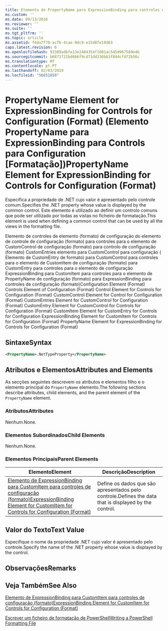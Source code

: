 ```yaml
---
title: Elemento de PropertyName para ExpressionBinding para controles de configuração (formato) | Documentos da Microsoft
ms.custom: ''
ms.date: 09/13/2016
ms.reviewer: ''
ms.suite: ''
ms.tgt_pltfrm: ''
ms.topic: article
ms.assetid: f4da7f70-acfb-4cae-9dc9-e15d8fe19d63
caps.latest.revision: 6
ms.openlocfilehash: 93389adbfa13e2404354f1081ac545d967589e4b
ms.sourcegitcommit: b6871f21bd666f9cd71dd336bb3f844cf472b56c
ms.translationtype: MT
ms.contentlocale: pt-PT
ms.lasthandoff: 02/03/2019
ms.locfileid: "56851850"
---
```

# <a name="propertyname-element-for-expressionbinding-for-controls-for-configuration-format"></a><span data-ttu-id="78da2-102">PropertyName Element for ExpressionBinding for Controls for Configuration (Format) (Elemento PropertyName para ExpressionBinding para Controls para Configuration [Formatação])</span><span class="sxs-lookup"><span data-stu-id="78da2-102">PropertyName Element for ExpressionBinding for Controls for Configuration (Format)</span></span>

<span data-ttu-id="78da2-103">Especifica a propriedade de .NET cujo valor é apresentado pelo controle comum.</span><span class="sxs-lookup"><span data-stu-id="78da2-103">Specifies the .NET property whose value is displayed by the common control.</span></span> <span data-ttu-id="78da2-104">Este elemento é utilizado ao definir um controlo comuns que pode ser utilizado por todas as vistas no ficheiro de formatação.</span><span class="sxs-lookup"><span data-stu-id="78da2-104">This element is used when defining a common control that can be used by all the views in the formatting file.</span></span>

<span data-ttu-id="78da2-105">Elemento de controles de elemento (formato) de configuração do elemento de controle de configuração (formato) para controles para o elemento de CustomControl de configuração (formato) para controlo de configuração (formato) CustomEntries elemento para CustomControl para configuração ( Elemento de CustomEntry de formato) para CustomControl para controles para o elemento de CustomItem de configuração (formato) para CustomEntry para controles para o elemento de configuração ExpressionBinding para CustomItem para controles para o elemento de PropertyName de configuração (formato) para ExpressionBinding para controles de configuração (formato)</span><span class="sxs-lookup"><span data-stu-id="78da2-105">Configuration Element (Format) Controls Element of Configuration (Format) Control Element for Controls for Configuration (Format) CustomControl Element for Control for Configuration (Format) CustomEntries Element for CustomControl for Configuration (Format) CustomEntry Element for CustomControl for Controls for Configuration (Format) CustomItem Element for CustomEntry for Controls for Configuration ExpressionBinding Element for CustomItem for Controls for Configuration (Format) PropertyName Element for ExpressionBinding for Controls for Configuration (Format)</span></span>

## <a name="syntax"></a><span data-ttu-id="78da2-106">Sintaxe</span><span class="sxs-lookup"><span data-stu-id="78da2-106">Syntax</span></span>

```xml
<PropertyName>.NetTypeProperty</PropertyName>
```

## <a name="attributes-and-elements"></a><span data-ttu-id="78da2-107">Atributos e Elementos</span><span class="sxs-lookup"><span data-stu-id="78da2-107">Attributes and Elements</span></span>

<span data-ttu-id="78da2-108">As secções seguintes descrevem os atributos e elementos filho e o elemento principal do `PropertyName` elemento.</span><span class="sxs-lookup"><span data-stu-id="78da2-108">The following sections describe attributes, child elements, and the parent element of the `PropertyName` element.</span></span>

### <a name="attributes"></a><span data-ttu-id="78da2-109">Atributos</span><span class="sxs-lookup"><span data-stu-id="78da2-109">Attributes</span></span>

<span data-ttu-id="78da2-110">Nenhum.</span><span class="sxs-lookup"><span data-stu-id="78da2-110">None.</span></span>

### <a name="child-elements"></a><span data-ttu-id="78da2-111">Elementos Subordinados</span><span class="sxs-lookup"><span data-stu-id="78da2-111">Child Elements</span></span>

<span data-ttu-id="78da2-112">Nenhum.</span><span class="sxs-lookup"><span data-stu-id="78da2-112">None.</span></span>

### <a name="parent-elements"></a><span data-ttu-id="78da2-113">Elementos Principais</span><span class="sxs-lookup"><span data-stu-id="78da2-113">Parent Elements</span></span>

|<span data-ttu-id="78da2-114">Elemento</span><span class="sxs-lookup"><span data-stu-id="78da2-114">Element</span></span>|<span data-ttu-id="78da2-115">Descrição</span><span class="sxs-lookup"><span data-stu-id="78da2-115">Description</span></span>|
|-------------|-----------------|
|[<span data-ttu-id="78da2-116">Elemento de ExpressionBinding para CustomItem para controles de configuração (formato)</span><span class="sxs-lookup"><span data-stu-id="78da2-116">ExpressionBinding Element for CustomItem for Controls for Configuration (Format)</span></span>](./expressionbinding-element-for-customitem-for-controls-for-configuration-format.md)|<span data-ttu-id="78da2-117">Define os dados que são apresentados pelo controle.</span><span class="sxs-lookup"><span data-stu-id="78da2-117">Defines the data that is displayed by the control.</span></span>|

## <a name="text-value"></a><span data-ttu-id="78da2-118">Valor do Texto</span><span class="sxs-lookup"><span data-stu-id="78da2-118">Text Value</span></span>

<span data-ttu-id="78da2-119">Especifique o nome da propriedade .NET cujo valor é apresentado pelo controle.</span><span class="sxs-lookup"><span data-stu-id="78da2-119">Specify the name of the .NET property whose value is displayed by the control.</span></span>

## <a name="remarks"></a><span data-ttu-id="78da2-120">Observações</span><span class="sxs-lookup"><span data-stu-id="78da2-120">Remarks</span></span>

## <a name="see-also"></a><span data-ttu-id="78da2-121">Veja Também</span><span class="sxs-lookup"><span data-stu-id="78da2-121">See Also</span></span>

[<span data-ttu-id="78da2-122">Elemento de ExpressionBinding para CustomItem para controles de configuração (formato)</span><span class="sxs-lookup"><span data-stu-id="78da2-122">ExpressionBinding Element for CustomItem for Controls for Configuration (Format)</span></span>](./expressionbinding-element-for-customitem-for-controls-for-configuration-format.md)

[<span data-ttu-id="78da2-123">Escrever um ficheiro de formatação de PowerShell</span><span class="sxs-lookup"><span data-stu-id="78da2-123">Writing a PowerShell Formatting File</span></span>](./writing-a-powershell-formatting-file.md)
